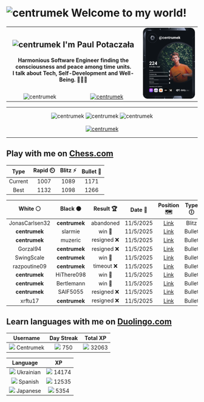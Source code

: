 <h1>
  <img
    src="https://emojis.slackmojis.com/emojis/images/1531849430/4246/blob-sunglasses.gif"
    width="30"
    alt="centrumek"
  />
  Welcome to my world!
</h1>

<table>
  <tbody>
    <tr>
      <td align="center" width="70%" colspan="2">
        <h2>
          <img
            src="https://raw.githubusercontent.com/MartinHeinz/MartinHeinz/master/wave.gif"
            width="30px"
            alt="centrumek"
          />
          I'm Paul Potaczała
        </h2>
        <h4>
          Harmonious Software Engineer finding the consciousness and peace among time units.
          <br/>
          I talk about Tech, Self-Development and Well-Being. 🌿🧘🚀
        </h4>
      </td>
      <td width="30%" rowspan="2">
        <a href="https://app.daily.dev/centrumek">
          <img
            src="./devcard.svg"
            alt="centrumek"
          />
        </a>
      </td>
    </tr>
    <tr align="center">
      <td>
        <img
          src="https://komarev.com/ghpvc/?username=centrumek&label=visitors&color=0e75b6&style=flat"
          alt="centrumek"
        >
      </td>
      <td>
        <a href="https://stackoverflow.com/users/14496012/centrumek">
          <img
            src="https://stackoverflow.com/users/flair/14496012.png?theme=dark"
            alt="centrumek"
          >
        </a>
      </td>
    </tr>
  </tbody>
</table>

---
<div align="center">
  <img 
    src="https://github-readme-stats.vercel.app/api?username=centrumek&show_icons=true&count_private=true&theme=dark&hide_border=true&hide=issues,contribs&bg_color=00000000"
    alt="centrumek"
  />
  <img
    src="https://github-readme-stats.vercel.app/api/top-langs/?username=centrumek&layout=compact&hide_border=true&theme=dark&bg_color=00000000&langs_count=6&exclude_repo=air-statistic-app"
    alt="centrumek"
  />
  <img 
    src="https://github-readme-streak-stats.herokuapp.com?user=centrumek&theme=dark&hide_border=true&background=FFFFFF00"
    alt="centrumek"
  />
  <br/>
  <br/>
  <a href="https://www.buymeacoffee.com/centrumek">
    <img
      src="https://cdn.buymeacoffee.com/buttons/v2/default-orange.png"
      height="50"
      width="210"
      alt="centrumek"
    />
  </a>
</div>

---

## Play with me on [Chess.com](https://www.chess.com/member/centrumek)

<div align="center">
<!--START_SECTION:chessStats-->
<!-- Automatically generated with https://github.com/Balastrong/chess-stats-action -->

| Type | Rapid ⏲️ | Blitz ⚡ | Bullet 🔫 |
|:---:|:---:|:---:|:---:|
| Current | 1007 | 1089 | 1171 |
| Best | 1132 | 1098 | 1266 |

| White ⚪ | Black ⚫ | Result 🏆 | Date 📅 | Position 🗺️ | Type 🕕 |
|:---:|:---:|:---:|:---:|:---:|:---:|
| JonasCarlsen32 | **centrumek** | abandoned  | 11/5/2025 | <a href="http://www.ee.unb.ca/cgi-bin/tervo/fen.pl?select=k2r4/1p3p2/1Q2p3/8/4PBp1/2P5/P4PP1/2K1R3 b - - 0 31">Link</a> | Blitz |
| **centrumek** | slarmie | win 🥇 | 11/5/2025 | <a href="http://www.ee.unb.ca/cgi-bin/tervo/fen.pl?select=8/5Qk1/3p1R2/3P1P1p/p1p4P/P1P5/1P4p1/6K1 b - - 3 42">Link</a> | Bullet |
| **centrumek** | muzeric | resigned ❌ | 11/5/2025 | <a href="http://www.ee.unb.ca/cgi-bin/tervo/fen.pl?select=2kr1bn1/ppp5/2q2p2/3p4/1P1Pp1P1/P1P1P3/3B1P2/RN1K2Nr w - - 0 18">Link</a> | Bullet |
| Gorzal94 | **centrumek** | resigned ❌ | 11/5/2025 | <a href="http://www.ee.unb.ca/cgi-bin/tervo/fen.pl?select=3R4/8/1p4k1/p1p1P3/5P2/4B1P1/PPP4P/2K5 b - - 0 32">Link</a> | Bullet |
| SwingScale | **centrumek** | win 🥇 | 11/5/2025 | <a href="http://www.ee.unb.ca/cgi-bin/tervo/fen.pl?select=2r5/6p1/3R1nPp/7P/p5k1/P7/1P6/1K3R2 w - - 3 38">Link</a> | Bullet |
| razpoutine09 | **centrumek** | timeout ❌ | 11/5/2025 | <a href="http://www.ee.unb.ca/cgi-bin/tervo/fen.pl?select=k2Q4/p7/4Q1p1/1p5p/5np1/PK4P1/1P3P2/2r5 b - - 0 40">Link</a> | Bullet |
| **centrumek** | HiThere098 | win 🥇 | 11/5/2025 | <a href="http://www.ee.unb.ca/cgi-bin/tervo/fen.pl?select=r4k2/p4R1R/6p1/2P4P/1P1b1P2/P3r2P/8/6K1 b - - 4 35">Link</a> | Bullet |
| **centrumek** | Bertlemann | win 🥇 | 11/5/2025 | <a href="http://www.ee.unb.ca/cgi-bin/tervo/fen.pl?select=2r3rk/2P2p1p/p7/P1R2N2/4p1nP/4P1P1/5P2/5RK1 b - - 4 39">Link</a> | Bullet |
| **centrumek** | SAIF5055 | resigned ❌ | 11/5/2025 | <a href="http://www.ee.unb.ca/cgi-bin/tervo/fen.pl?select=8/2p5/3k4/2p2p2/r3p3/1K2P3/r7/8 w - - 0 34">Link</a> | Bullet |
| xrftu17 | **centrumek** | resigned ❌ | 11/5/2025 | <a href="http://www.ee.unb.ca/cgi-bin/tervo/fen.pl?select=r1bk3r/2p2ppp/p1N1pn2/1Pb5/2p1P3/2N5/1P3PPP/R2QKB1R b KQ - 2 11">Link</a> | Bullet |

<!--END_SECTION:chessStats-->
</div>

## Learn languages with me on [Duolingo.com](https://www.duolingo.com/profile/Centrumek)

<div align="center">
<!--START_SECTION:duolingoStats-->
<!-- Automatically generated with https://github.com/centrumek/duolingo-readme-stats-->

| Username | Day Streak | Total XP |
|:---:|:---:|:---:|
| <img src="https://raw.githubusercontent.com/centrumek/duolingo-readme-stats/main/assets/duolingo.png" height="12"> Centrumek | <img src="https://raw.githubusercontent.com/centrumek/duolingo-readme-stats/main/assets/streakinactive.svg" height="12"> 750 | <img src="https://raw.githubusercontent.com/centrumek/duolingo-readme-stats/main/assets/xp.svg" height="12"> 32063 | <img src="https://raw.githubusercontent.com/centrumek/duolingo-readme-stats/main/assets/xp.svg" height="12"> 0 |

| Language | XP |
|:---:|:---:|
| <img src="https://raw.githubusercontent.com/centrumek/duolingo-readme-stats/main/assets/langs/ukrainian.svg" height="12"> Ukrainian | <img src="https://raw.githubusercontent.com/centrumek/duolingo-readme-stats/main/assets/xp.svg" height="12"> 14174 |
| <img src="https://raw.githubusercontent.com/centrumek/duolingo-readme-stats/main/assets/langs/spanish.svg" height="12"> Spanish | <img src="https://raw.githubusercontent.com/centrumek/duolingo-readme-stats/main/assets/xp.svg" height="12"> 12535 |
| <img src="https://raw.githubusercontent.com/centrumek/duolingo-readme-stats/main/assets/langs/japanese.svg" height="12"> Japanese | <img src="https://raw.githubusercontent.com/centrumek/duolingo-readme-stats/main/assets/xp.svg" height="12"> 5354 |

<!--END_SECTION:duolingoStats-->
</div>
<!--
**centrumek/centrumek** is a ✨ _special_ ✨ repository because its `README.md` (this file) appears on your GitHub profile.

Here are some ideas to get you started:

- 🔭 I’m currently working on ...
- 🌱 I’m currently learning ...
- 👯 I’m looking to collaborate on ...
- 🤔 I’m looking for help with ...
- 💬 Ask me about ...
- 📫 How to reach me: ...
- 😄 Pronouns: ...
- ⚡ Fun fact: ...
-->
